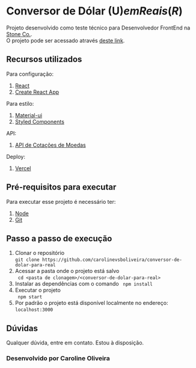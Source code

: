 # Conversor de Dólar (U$) em Reais (R$)

Projeto desenvolvido como teste técnico para Desenvolvedor FrontEnd na [Stone Co.](https://www.stone.co/br/).  
O projeto pode ser acessado através [deste link](https://conversor-de-dolar-para-real-h8bglr1ey-carolinevsboliveira.vercel.app/).

## Recursos utilizados
Para configuração:

1. [React](https://pt-br.reactjs.org/)  
2. [Create React App](https://create-react-app.dev/)

Para estilo:  
1. [Material-ui](https://material-ui.com/)
2. [Styled Components](https://styled-components.com/)  

API:  
1. [API de Cotações de Moedas](https://docs.awesomeapi.com.br/api-de-moedas)

Deploy:  
1. [Vercel](https://vercel.com/)

## Pré-requisitos para executar

Para executar esse projeto é necessário ter:

1.  [Node](https://nodejs.dev/)
2.  [Git](https://git-scm.com/book/en/v2/Getting-Started-Installing-Git)

## Passo a passo de execução  

1. Clonar o repositório  
    ```git clone https://github.com/carolinevsboliveira/conversor-de-dolar-para-real``` 
2. Acessar a pasta onde o projeto está salvo  
   ``` cd <pasta de clonagem>/<conversor-de-dolar-para-real>```  
3. Instalar as dependências com o comando 
    ``` npm install```  
4. Executar o projeto  
    ``` npm start```  
5. Por padrão o projeto está disponível localmente no endereço:  
    ```localhost:3000```  

## Dúvidas
Qualquer dúvida, entre em contato. Estou à disposição. 

### Desenvolvido por Caroline Oliveira

